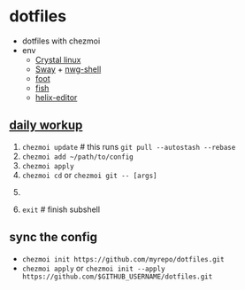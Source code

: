 # dotfiles
- dotfiles with chezmoi
- env
  - [Crystal linux](https://getcryst.al/site)
  - [Sway](https://swaywm.org/) + [nwg-shell](https://nwg-piotr.github.io/nwg-shell/)
  - [foot](https://codeberg.org/dnkl/foot)
  - [fish](https://fishshell.com/)
  - [helix-editor](https://helix-editor.com/)
  
## [daily workup](https://www.chezmoi.io/user-guide/daily-operations/)

  1. `chezmoi update` # this runs `git pull --autostash --rebase`
  2. `chezmoi add ~/path/to/config`
  3. `chezmoi apply`
  4. `chezmoi cd` or `chezmoi git -- [args]`
  5. ```git add .  git commit -m "commit message"  git push -u origin main
     ```
  6. `exit` # finish subshell

## sync the config
  - `chezmoi init https://github.com/myrepo/dotfiles.git`
  - `chezmoi apply`
  or
  `chezmoi init --apply https://github.com/$GITHUB_USERNAME/dotfiles.git`